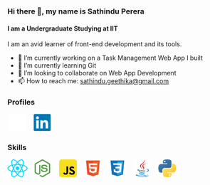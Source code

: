 ### Hi there 👋, my name is Sathindu Perera
#### I am a Undergraduate Studying at IIT 
I am an avid learner of front-end development and its tools.

- 🔭 I’m currently working on a Task Management Web App I built
- 🌱 I’m currently learning Git 
- 👯 I’m looking to collaborate on Web App Development  
- 📫 How to reach me: sathindu.geethika@gmail.com 

### Profiles

[<img src='github (1).svg' alt='github' height='40'>](https://github.com/SathinduPerera) &nbsp;&nbsp; [<img src='linkedin-original.svg' alt='linkedin' height='40'>](https://www.linkedin.com/in/sathindu-perera-ba9701251/)  

### Skills

<img src='react.svg' alt='github' height='40'> &nbsp;&nbsp; <img src='node-js.svg' alt='github' height='40'> &nbsp;&nbsp;&nbsp; <img src='javascript.svg' alt='github' height='40'> &nbsp;&nbsp; <img src='file-type-html.svg' alt='github' height='40'> &nbsp;&nbsp; <img src='file-type-css.svg' alt='github' height='40'> &nbsp;&nbsp; <img src='java-original.svg' alt='github' height='40'> &nbsp;&nbsp; <img src='python.svg' alt='github' height='40'>




